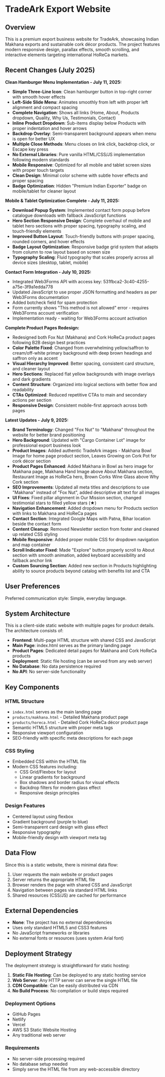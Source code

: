 # TradeArk Export Website

## Overview

This is a premium export business website for TradeArk, showcasing Indian Makhana exports and sustainable cork décor products. The project features modern responsive design, parallax effects, smooth scrolling, and interactive elements targeting international HoReCa markets.

## Recent Changes (July 2025)

**Clean Hamburger Menu Implementation - July 11, 2025:**
- **Simple Three-Line Icon**: Clean hamburger button in top-right corner with smooth hover effects
- **Left-Side Slide Menu**: Animates smoothly from left with proper left alignment and compact spacing
- **Complete Navigation**: Shows all links (Home, About, Products dropdown, Quality, Why Us, Testimonials, Contact)
- **Inline Product Dropdown**: Sub-items display below Products with proper indentation and hover arrows
- **Backdrop Overlay**: Semi-transparent background appears when menu is open for better UX
- **Multiple Close Methods**: Menu closes on link click, backdrop click, or Escape key press
- **No External Libraries**: Pure vanilla HTML/CSS/JS implementation following modern standards
- **Mobile Responsive**: Optimized for all mobile and tablet screen sizes with proper touch targets
- **Clean Design**: Minimal color scheme with subtle hover effects and proper spacing
- **Badge Optimization**: Hidden "Premium Indian Exporter" badge on mobile/tablet for cleaner layout

**Mobile & Tablet Optimization Complete - July 11, 2025:**
- **Download Popup System**: Implemented contact form popup before catalogue downloads with fallback JavaScript functions
- **Hero Section Responsive Design**: Complete overhaul of mobile and tablet hero sections with proper spacing, typography scaling, and touch-friendly elements
- **Improved Button Layout**: Touch-friendly buttons with proper spacing, rounded corners, and hover effects
- **Badge Layout Optimization**: Responsive badge grid system that adapts from column to row layout based on screen size
- **Typography Scaling**: Fluid typography that scales properly across all device sizes (desktop, tablet, mobile)

**Contact Form Integration - July 10, 2025:**
- Integrated Web3Forms API with access key: 531fbca2-3c40-4255-a75e-3f9a1edda778
- Updated JavaScript to use proper JSON formatting and headers as per Web3Forms documentation
- Added botcheck field for spam protection
- Form currently shows "This method is not allowed" error - requires Web3Forms account verification
- Implementation ready - waiting for Web3Forms account activation

**Complete Product Pages Redesign:**
- Redesigned both Fox Nut (Makhana) and Cork HoReCa product pages following B2B design best practices
- **Color Palette Fixed**: Changed from overwhelming yellow/saffron to cream/off-white primary background with deep brown headings and saffron only as accent
- **Visual Hierarchy Improved**: Better spacing, consistent card structure, and cleaner layout
- **Hero Sections**: Replaced flat yellow backgrounds with image overlays and dark gradients
- **Content Structure**: Organized into logical sections with better flow and readability
- **CTAs Optimized**: Reduced repetitive CTAs to main and secondary actions per section
- **Responsive Design**: Consistent mobile-first approach across both pages

**Latest Updates - July 9, 2025:**
- **Brand Terminology**: Changed "Fox Nut" to "Makhana" throughout the website for better brand positioning
- **Hero Background**: Updated with "Cargo Container Lot" image for professional export business look
- **Product Images**: Added authentic TradeArk images - Makhana Bowl Image for home page product section, Leaves Growing on Cork Pot for cork décor section
- **Product Pages Enhanced**: Added Makhana in Bowl as hero image for Makhana page, Makhana Hand Image above About Makhana section, Restaurant Image as HoReCa hero, Brown Corks Wine Glass above Why Cork section
- **SEO Improvements**: Updated all meta titles and descriptions to use "Makhana" instead of "Fox Nut", added descriptive alt text for all images
- **UI Fixes**: Fixed pillar alignment in Our Mission section, changed testimonial stars to filled yellow stars (★)
- **Navigation Enhancement**: Added dropdown menu for Products section with links to Makhana and HoReCa pages
- **Contact Section**: Integrated Google Maps with Patna, Bihar location beside the contact form
- **Content Cleanup**: Removed Newsletter section from footer and cleaned up related CSS styling
- **Mobile Responsive**: Added proper mobile CSS for dropdown navigation and map container
- **Scroll Indicator Fixed**: Made "Explore" button properly scroll to About section with smooth animation, added keyboard accessibility and fallback anchor link
- **Custom Sourcing Section**: Added new section in Products highlighting ability to source products beyond catalog with benefits list and CTA

## User Preferences

Preferred communication style: Simple, everyday language.

## System Architecture

This is a client-side static website with multiple pages for product details. The architecture consists of:

- **Frontend**: Multi-page HTML structure with shared CSS and JavaScript
- **Main Page**: index.html serves as the primary landing page
- **Product Pages**: Dedicated detail pages for Makhana and Cork HoReCa products
- **Deployment**: Static file hosting (can be served from any web server)
- **No Database**: No data persistence required
- **No API**: No server-side functionality

## Key Components

### HTML Structure
- `index.html` serves as the main landing page
- `products/makhana.html` - Detailed Makhana product page
- `products/horeca.html` - Detailed Cork HoReCa décor product page
- Semantic HTML5 structure with proper meta tags
- Responsive viewport configuration
- SEO-friendly with specific meta descriptions for each page

### CSS Styling
- Embedded CSS within the HTML file
- Modern CSS features including:
  - CSS Grid/Flexbox for layout
  - Linear gradients for background
  - Box shadows and border radius for visual effects
  - Backdrop filters for modern glass effect
  - Responsive design principles

### Design Features
- Centered layout using flexbox
- Gradient background (purple to blue)
- Semi-transparent card design with glass effect
- Responsive typography
- Mobile-friendly design with viewport meta tag

## Data Flow

Since this is a static website, there is minimal data flow:

1. User requests the main website or product pages
2. Server returns the appropriate HTML file
3. Browser renders the page with shared CSS and JavaScript
4. Navigation between pages via standard HTML links
5. Shared resources (CSS/JS) are cached for performance

## External Dependencies

- **None**: The project has no external dependencies
- Uses only standard HTML5 and CSS3 features
- No JavaScript frameworks or libraries
- No external fonts or resources (uses system Arial font)

## Deployment Strategy

The deployment strategy is straightforward for static hosting:

1. **Static File Hosting**: Can be deployed to any static hosting service
2. **Web Server**: Any HTTP server can serve the single HTML file
3. **CDN Compatible**: Can be easily distributed via CDN
4. **No Build Process**: No compilation or build steps required

### Deployment Options
- GitHub Pages
- Netlify
- Vercel
- AWS S3 Static Website Hosting
- Any traditional web server

### Requirements
- No server-side processing required
- No database setup needed
- Simply serve the HTML file from any web-accessible directory